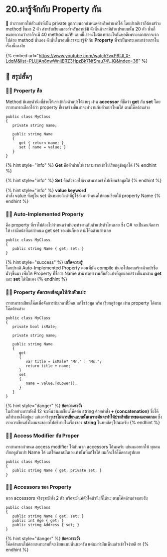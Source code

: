 # 20.มารู้จักกับ Property กัน

💬 ถ้าเราอยากให้ตัวแปรที่เป็น private ถูกภายนอกกำหนดค่าหรืออ่านค่าได้ โดยปรกติเราก็ต้องสร้าง method ขึ้นมา 2 ตัว สำหรับเขียนและสำหรับอ่านชิมิ ดังนั้นถ้าเรามีตัวแปรแบบนั้น 20 ตัว นั่นก็หมายความว่าเราก็จะมี 40 method อะจิ!! แบบนี้เราคงไม่ต้องทำอะไรกันพอดีเพราะคลาสเราจะรกไปด้วย method นั่นเอง ดังนั้นในรอบนี้เราจะมารู้จักกับ **Property** ที่จะเป็นพระเอกมาช่วยเราในเรื่องนี้เองงับ

{% embed url="https://www.youtube.com/watch?v=P6fJLX-LdqM&list=PLUjAn8nwWnijERZ3HpzBk7NfSrau74\_lQ&index=36" %}



## 🎯 สรุปสั้นๆ

### 👨‍🚀 Property คือ

Method พิเศษตัวนึงที่ช่วยให้เราเข้าถึงตัวแปรได้ง่ายๆ ผ่าน **accessor** ที่ชื่อว่า **get** กับ **set** โดยเราสามารถเลือกได้ว่า property ที่เราสร้างขึ้นมาจะทำงานกับตัวแปรไหนได้ ตามโค๊ดด้านล่าง

```text
public class MyClass
{
   private string name;
   
   public string Name
   {
      get { return name; }
      set { name = value; }
   }
}
```

{% hint style="info" %}
**Get** คือตัวช่วยให้เราสามารถเข้าไปเรียกดูข้อมูลได้
{% endhint %}

{% hint style="info" %}
**Set** คือตัวช่วยให้เราสามารถเข้าไปเขียนข้อมูลได้
{% endhint %}

{% hint style="info" %}
**value keyword**  
คำสั่ง value ที่อยู่ใน set นั่นหมายถึงค่าที่ผู้ใช้ส่งมากำหนดให้ตอนเรียกใช้ property Name
{% endhint %}

### 👨‍🚀 Auto-Implemented Property

คือ property ที่เราไม่ต้องไปกำหนดว่ามันจะทำงานกับตัวแปรตัวไหนเลย ซึ่ง C\# จะเป็นคนจัดการให้ เรามีหน้าที่แค่กำหนด get set ของมันก็พอ ตามโค๊ดด้านล่างเลย

```text
public class MyClass
{
   public string Name { get; set; }
}
```

{% hint style="success" %}
**เกร็ดความรู้**  
โดยปรกติ Auto-Implemented Property ตอนที่มัน compile มันจะไปแอบสร้างตัวแปรชื่อมั่วๆขึ้นมา เพื่อให้ Property ที่ชื่อว่า Name สามารถทำงานกับตัวแปรที่ถูกแอบสร้างขึ้นมาผ่าน **get** และ **set** ได้นั่นเอง
{% endhint %}

### 👨‍🚀 Property คัดกรองข้อมูลให้กับตัวแปร

เราสามารถเขียนโค๊ดเพื่อจัดการกับเวลาที่มีคน แก้ไขข้อมูล หรือ เรียกดูข้อมูล ผ่าน property ได้ตามโค๊ดด้านล่าง

```text
public class MyClass
{
   private bool isMale;
   
   private string name;
   
   public string Name
   {
      get
      {
         var title = isMale? "Mr." : "Ms.";
         return title + name;
      }
      set
      {
         name = value.ToLower();
      }
   }
}
```

{% hint style="danger" %}
**ข้อความระวัง**  
ในตัวอย่างบรรทัดที่ 12 จะเห็นว่าผมเขียนโค๊ดต่อ string ด้วยคำสั่ง **+ \(concatenation\)** ซึ่งโค๊ดก็ทำงานได้อยู่นะ แต่เอาจริงๆ**เราไม่ควรเขียนแบบนั้นเพราะมันจะทำให้ประสิทธิภาพของแอพตกลง** ซึ่งเราควรเขียนยังไงผมจะขอยกไปอธิบายในเรื่องของ **string** ในบทถัดๆไปนะครับ
{% endhint %}

### 👨‍🚀 Access Modifier กับ Proper

เราสามารถกำหนด access modifier ให้กับพวก accessors ได้นะครับ เช่นผมอยากให้ ทุกคนเรียกดูตัวแปร Name ได้ แต่ให้คลาสมันเองเท่านั้นที่แก้ไขได้ ผมก็จะได้โค๊ดตามรูปเบย

```text
public class MyClass
{
   public string Name { get; private set; }
}
```

### 👨‍🚀 Accessors ของ Property

พวก accessors จริงๆจะมีทั้ง 2 ตัว หรือจะมีแค่ตัวใดตัวนึงก็ได้นะ ตามโค๊ดด้านล่างเลยงับ

```text
public class MyClass
{
   public string Name { get; set; }
   public int Age { get; }
   public string Address { set; }
}
```

{% hint style="danger" %}
**ข้อควรระวัง**  
โค๊ดด้านบนไม่ค่อยเหมาะสมที่จะเขียนแบบนั้นนะครับ แต่ผมว่ามันเห็นแล้วเข้าใจง่ายดี ฮา
{% endhint %}

